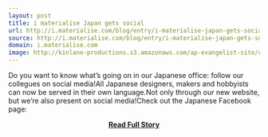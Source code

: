 ```yaml
---
layout: post
title: i materialise Japan gets social
url: http://i.materialise.com/blog/entry/i-materialise-japan-gets-social
source: http://i.materialise.com/blog/entry/i-materialise-japan-gets-social
domain: i.materialise.com
image: http://kinlane-productions.s3.amazonaws.com/ap-evangelist-site/curated/screenshots/10572_i_materialise_com.png
---
```


<p>Do you want to know what’s going on in our Japanese office: follow our collegues on social media!All Japanese designers, makers and hobbyists can now be served in their own language.Not only through our new website, but we’re also present on social media!Check out the Japanese Facebook page:</p>
<center><p><a href="http://i.materialise.com/blog/entry/i-materialise-japan-gets-social" style='padding:25px; font-sze:18px; font-weight: bold;'>Read Full Story</a></p></center>
